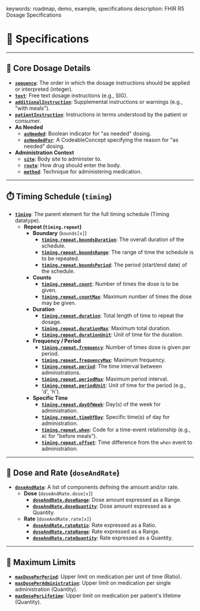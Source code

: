 keywords: roadmap, demo, example, specifications
description: FHIR R5 Dosage Specifications

# 🔎 Specifications

---

## 💊 Core Dosage Details

* **[`sequence`](specs/sequence.html)**: The order in which the dosage instructions should be applied or interpreted (integer).
* **[`text`](specs/text.html)**: Free text dosage instructions (e.g., SIG).
* **[`additionalInstruction`](specs/additionalInstruction.html)**: Supplemental instructions or warnings (e.g., "with meals").
* **[`patientInstruction`](specs/patientInstruction.html)**: Instructions in terms understood by the patient or consumer.
* **As Needed**
    * **[`asNeeded`](specs/asNeeded.html)**: Boolean indicator for "as needed" dosing.
    * **[`asNeededFor`](specs/asNeeded.html)**: A CodeableConcept specifying the reason for "as needed" dosing.
* **Administration Context**
    * **[`site`](specs/site.html)**: Body site to administer to.
    * **[`route`](specs/route.html)**: How drug should enter the body.
    * **[`method`](specs/method.html)**: Technique for administering medication.

---

## ⏱️ Timing Schedule (`timing`)

* **[`timing`](specs/timing.html)**: The parent element for the full timing schedule (Timing datatype).
    * **Repeat (`timing.repeat`)**
        * **Boundary** (`bounds[x]`)
            * **[`timing.repeat.boundsDuration`](specs/boundsDuration.html)**: The overall duration of the schedule.
            * **[`timing.repeat.boundsRange`](specs/boundsRange.html)**: The range of time the schedule is to be repeated.
            * **[`timing.repeat.boundsPeriod`](specs/boundsPeriod.html)**: The period (start/end date) of the schedule.
        * **Counts**
            * **[`timing.repeat.count`](specs/countCountMax.html)**: Number of times the dose is to be given.
            * **[`timing.repeat.countMax`](specs/countCountMax.html)**: Maximum number of times the dose may be given.
        * **Duration**
            * **[`timing.repeat.duration`](specs/durationDurationMax.html)**: Total length of time to repeat the dosage.
            * **[`timing.repeat.durationMax`](specs/durationDurationMax.html)**: Maximum total duration.
            * **[`timing.repeat.durationUnit`](specs/durationDurationMax.html)**: Unit of time for the duration.
        * **Frequency / Period**
            * **[`timing.repeat.frequency`](specs/frequencyFrequencyMax.html)**: Number of times dose is given per period.
            * **[`timing.repeat.frequencyMax`](specs/frequencyFrequencyMax.html)**: Maximum frequency.
            * **[`timing.repeat.period`](specs/periodPeriodMax.html)**: The time interval between administrations.
            * **[`timing.repeat.periodMax`](specs/periodPeriodMax.html)**: Maximum period interval.
            * **[`timing.repeat.periodUnit`](specs/periodPeriodMax.html)**: Unit of time for the period (e.g., 'd', 'h').
        * **Specific Time**
            * **[`timing.repeat.dayOfWeek`](specs/dayOfWeek.html)**: Day(s) of the week for administration.
            * **[`timing.repeat.timeOfDay`](specs/timeOfDay.html)**: Specific time(s) of day for administration.
            * **[`timing.repeat.when`](specs/offsetWhen.html)**: Code for a time-event relationship (e.g., `AC` for "before meals").
            * **[`timing.repeat.offset`](specs/offsetWhen.html)**: Time difference from the `when` event to administration.

---

## 🔢 Dose and Rate (`doseAndRate`)

* **[`doseAndRate`](specs/doseAndRate.html)**: A list of components defining the amount and/or rate.
    * **Dose** (`doseAndRate.dose[x]`)
        * **[`doseAndRate.doseRange`](specs/doseRange.html)**: Dose amount expressed as a Range.
        * **[`doseAndRate.doseQuantity`](specs/doseQuantity.html)**: Dose amount expressed as a Quantity.
    * **Rate** (`doseAndRate.rate[x]`)
        * **[`doseAndRate.rateRatio`](specs/rateRatio.html)**: Rate expressed as a Ratio.
        * **[`doseAndRate.rateRange`](specs/rateRange.html)**: Rate expressed as a Range.
        * **[`doseAndRate.rateQuantity`](specs/rateQuantity.html)**: Rate expressed as a Quantity.

---

## 🚫 Maximum Limits

* **[`maxDosePerPeriod`](specs/maxDosePerPeriod.html)**: Upper limit on medication per unit of time (Ratio).
* **[`maxDosePerAdministration`](specs/maxDosePerAdministration.html)**: Upper limit on medication per single administration (Quantity).
* **[`maxDosePerLifetime`](specs/maxDosePerLifetime.html)**: Upper limit on medication per patient's lifetime (Quantity).